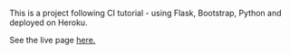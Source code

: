 This is a project following CI tutorial - using Flask, Bootstrap, Python and deployed on Heroku.

See the live page <a href="https://thorin-flask-app-kda.herokuapp.com/" target="_blank">here.</a>
